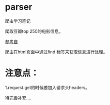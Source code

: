 # parser
爬虫学习笔记

爬取豆瓣top 250的电影信息。



[参考自](https://mp.weixin.qq.com/s/zzTRw4w6SFSeUDGlUCvXGw)



爬虫在html页面中通过find 标签来获取信息进行处理。



# 注意点：

1.request.get的时候要加入请求头headers。



待完善补充....